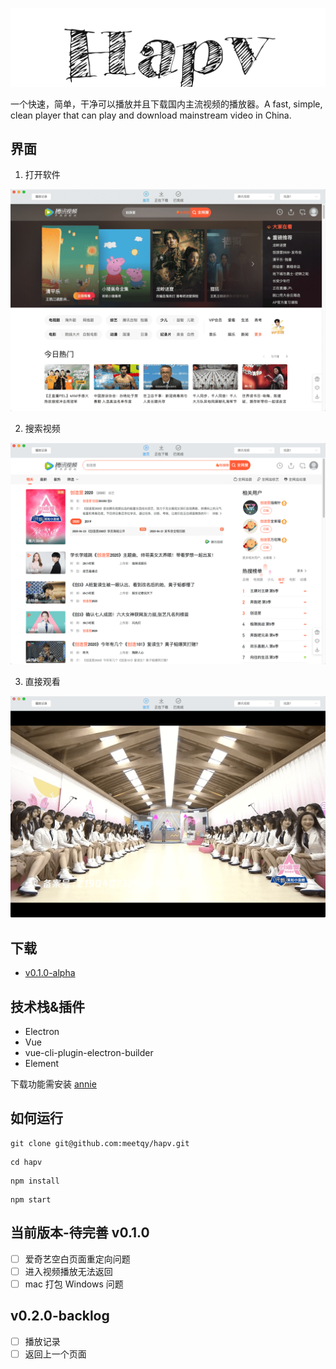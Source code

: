 <p align="center"><img src="./hapv.png" alt="hapv"></p>

一个快速，简单，干净可以播放并且下载国内主流视频的播放器。A fast, simple, clean player that can play and download mainstream video in China.

## 界面

1. 打开软件

![](./preview/1.png)

2. 搜索视频

![](./preview/2.png)

3. 直接观看

![](./preview/3.png)

## 下载

- [v0.1.0-alpha](https://gitee.com/meetqy/hapv/releases)

## 技术栈&插件

- Electron
- Vue
- vue-cli-plugin-electron-builder
- Element

下载功能需安装 [annie](https://github.com/iawia002/annie)

## 如何运行

```
git clone git@github.com:meetqy/hapv.git
```

```
cd hapv
```

```
npm install
```

```
npm start
```

## 当前版本-待完善 v0.1.0

- [ ] 爱奇艺空白页面重定向问题
- [ ] 进入视频播放无法返回
- [ ] mac 打包 Windows 问题

## v0.2.0-backlog

- [ ] 播放记录
- [ ] 返回上一个页面
